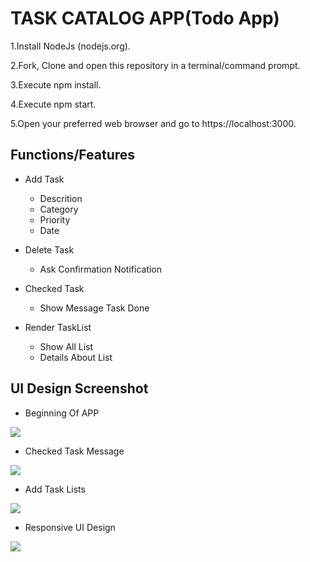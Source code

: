 # TASK CATALOG APP(Todo App)

1.Install NodeJs (nodejs.org).

2.Fork, Clone and open this repository in a terminal/command prompt.

3.Execute npm install.

4.Execute npm start.

5.Open your preferred web browser and go to https://localhost:3000.

## Functions/Features
   - Add Task
      - Descrition
      - Category
      - Priority
      - Date
   
   - Delete Task
      - Ask Confirmation Notification

   - Checked Task
       - Show Message Task Done

   - Render TaskList
       - Show All List 
       - Details About List
      
## UI Design Screenshot
  *  Beginning Of APP
<img src="ui-git-desk-form-lag.PNG">
  
  *  Checked Task Message
<img src="ui-git-desk-checked-1.PNG">
  
  *  Add Task Lists
<img src="ui-git-desk-lag.PNG">

  *  Responsive UI Design
<img src="ui-git-pad-2-lag.PNG">
